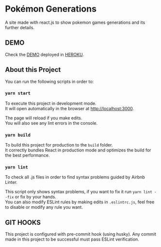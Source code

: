 # Pokémon Generations

A site made with react.js to show pokemon games generations and its further details.

## DEMO

Check the [DEMO](https://pokemon-challenges.herokuapp.com/) deployed in [HEROKU](https://www.heroku.com/).

## About this Project

You can run the following scripts in order to:

### `yarn start`

To execute this project in development mode.\
It will open automatically in the browser at [http://localhost:3000](http://localhost:3000).

The page will reload if you make edits.\
You will also see any lint errors in the console.

### `yarn build`

To build this project for production to the `build` folder.\
It correctly bundles React in production mode and optimizes the build for the best performance.

### `yarn lint`

To check all .js files in order to find syntax problems guided by Airbnb Linter.

This script only shows syntax problems, if you want to fix it run `yarn lint --fix` or fix by your hands.\
You can also modify ESLint rules by making edits in `.eslintrc.js`, feel free to disable or modify any rule you want.

## GIT HOOKS

This project is configured with pre-commit hook (using husky). Any commit made in this project to be successful must pass ESLint verification.
